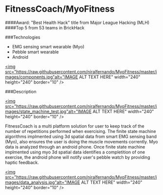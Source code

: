 # FitnessCoach/MyoFitness
####Award: "Best Health Hack" title from Major League Hacking (MLH) 
####Top 5 from 53 teams in BrickHack

###Technologies 

 * EMG sensing smart wearable (Myo)
 * Pebble smart wearable
 * Android

<a href="http://challengepost.com/software/myofitness-ulqlj"><img src="https://raw.githubusercontent.com/niralfernando/MyoFitness/master/images/components.jpg"alt="IMAGE ALT TEXT HERE" width="240" height="240" border="10" /></a>

###Description

<a href="http://challengepost.com/software/myofitness-ulqlj"><img src="https://raw.githubusercontent.com/niralfernando/MyoFitness/master/images/state_machine_test.jpg"alt="IMAGE ALT TEXT HERE" width="240" height="240" border="10" /></a>

FitnessCoach is a multi platform solution for user to keep track of the number of repetitions performed when exercising. The finite state machine algorithms implmented using 3d spatial data from smart EMG sensing band (Myo), also ensures the user is doing the muscle movements corrently. Myo data is analyzed through an android phone. Once finite state machine implmented using myo 3d spatial data identifies a completition of one exercise, the android phone will notify user's pebble watch by providing haptic feedback.


<a href="http://challengepost.com/software/myofitness-ulqlj"><img src="https://raw.githubusercontent.com/niralfernando/MyoFitness/master/images/data_analysis.jpg"alt="IMAGE ALT TEXT HERE" width="240" height="240" border="10" /></a>
